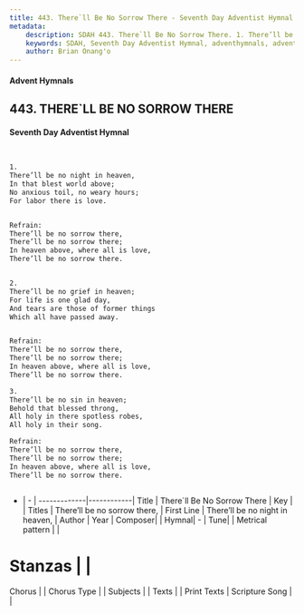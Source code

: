```yaml
---
title: 443. There`ll Be No Sorrow There - Seventh Day Adventist Hymnal
metadata:
    description: SDAH 443. There`ll Be No Sorrow There. 1. There’ll be no night in heaven, In that blest world above; No anxious toil, no weary hours; For labor there is love. 
    keywords: SDAH, Seventh Day Adventist Hymnal, adventhymnals, advent hymnals, There`ll Be No Sorrow There, There’ll be no night in heaven, ,There’ll be no sorrow there,
    author: Brian Onang'o
---
```


#### Advent Hymnals
## 443. THERE`LL BE NO SORROW THERE
#### Seventh Day Adventist Hymnal

```txt


1.
There’ll be no night in heaven,
In that blest world above;
No anxious toil, no weary hours;
For labor there is love.


Refrain:
There’ll be no sorrow there,
There’ll be no sorrow there;
In heaven above, where all is love,
There’ll be no sorrow there.


2.
There’ll be no grief in heaven;
For life is one glad day,
And tears are those of former things
Which all have passed away.


Refrain:
There’ll be no sorrow there,
There’ll be no sorrow there;
In heaven above, where all is love,
There’ll be no sorrow there.

3.
There’ll be no sin in heaven;
Behold that blessed throng,
All holy in there spotless robes,
All holy in their song.

Refrain:
There’ll be no sorrow there,
There’ll be no sorrow there;
In heaven above, where all is love,
There’ll be no sorrow there.



```

- |   -  |
-------------|------------|
Title | There`ll Be No Sorrow There |
Key |  |
Titles | There’ll be no sorrow there, |
First Line | There’ll be no night in heaven, |
Author | 
Year | 
Composer|  |
Hymnal|  - |
Tune|  |
Metrical pattern | |
# Stanzas |  |
Chorus |  |
Chorus Type |  |
Subjects |  |
Texts |  |
Print Texts | 
Scripture Song |  |
  
